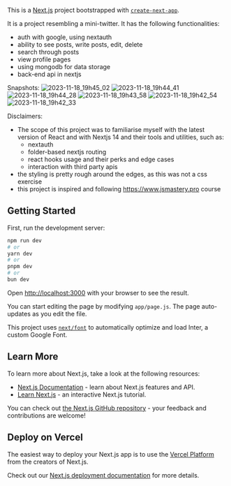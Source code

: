 This is a [Next.js](https://nextjs.org/) project bootstrapped with [`create-next-app`](https://github.com/vercel/next.js/tree/canary/packages/create-next-app).

It is a project resembling a mini-twitter. It has the following functionalities:
- auth with google, using nextauth
- ability to see posts, write posts, edit, delete
- search through posts
- view profile pages
- using mongodb for data storage
- back-end api in nextjs

Snapshots:
![2023-11-18_19h45_02](https://github.com/CatalinAnton/react-nextjs-poc-x-project/assets/22586939/734e585d-ae0d-4bcb-a611-0ecd7cfa28dd)
![2023-11-18_19h44_41](https://github.com/CatalinAnton/react-nextjs-poc-x-project/assets/22586939/801981b6-68af-40d4-8bb1-205750aabc5f)
![2023-11-18_19h44_28](https://github.com/CatalinAnton/react-nextjs-poc-x-project/assets/22586939/019a1563-f344-4026-a161-7ee359d31206)
![2023-11-18_19h43_58](https://github.com/CatalinAnton/react-nextjs-poc-x-project/assets/22586939/4decb977-9a68-4f4e-972c-f078e46751f2)
![2023-11-18_19h42_54](https://github.com/CatalinAnton/react-nextjs-poc-x-project/assets/22586939/0b8e4bdf-b376-4c29-a475-fd32e320fe93)
![2023-11-18_19h42_33](https://github.com/CatalinAnton/react-nextjs-poc-x-project/assets/22586939/ebb95d8a-a332-426a-af12-b1bb32ab4e25)


Disclaimers:
- The scope of this project was to familiarise myself with the latest version of React and with Nextjs 14 and  their tools and utilities, such as:
  - nextauth
  - folder-based nextjs routing
  - react hooks usage and their perks and edge cases
  - interaction with third party apis
- the styling is pretty rough around the edges, as this was not a css exercise
- this project is inspired and following https://www.jsmastery.pro course

## Getting Started

First, run the development server:

```bash
npm run dev
# or
yarn dev
# or
pnpm dev
# or
bun dev
```

Open [http://localhost:3000](http://localhost:3000) with your browser to see the result.

You can start editing the page by modifying `app/page.js`. The page auto-updates as you edit the file.

This project uses [`next/font`](https://nextjs.org/docs/basic-features/font-optimization) to automatically optimize and load Inter, a custom Google Font.

## Learn More

To learn more about Next.js, take a look at the following resources:

- [Next.js Documentation](https://nextjs.org/docs) - learn about Next.js features and API.
- [Learn Next.js](https://nextjs.org/learn) - an interactive Next.js tutorial.

You can check out [the Next.js GitHub repository](https://github.com/vercel/next.js/) - your feedback and contributions are welcome!

## Deploy on Vercel

The easiest way to deploy your Next.js app is to use the [Vercel Platform](https://vercel.com/new?utm_medium=default-template&filter=next.js&utm_source=create-next-app&utm_campaign=create-next-app-readme) from the creators of Next.js.

Check out our [Next.js deployment documentation](https://nextjs.org/docs/deployment) for more details.
